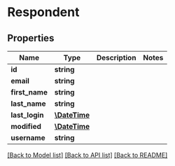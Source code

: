 # Respondent

## Properties
Name | Type | Description | Notes
------------ | ------------- | ------------- | -------------
**id** | **string** |  | 
**email** | **string** |  | 
**first_name** | **string** |  | 
**last_name** | **string** |  | 
**last_login** | [**\DateTime**](\DateTime.md) |  | 
**modified** | [**\DateTime**](\DateTime.md) |  | 
**username** | **string** |  | 

[[Back to Model list]](../README.md#documentation-for-models) [[Back to API list]](../README.md#documentation-for-api-endpoints) [[Back to README]](../README.md)


